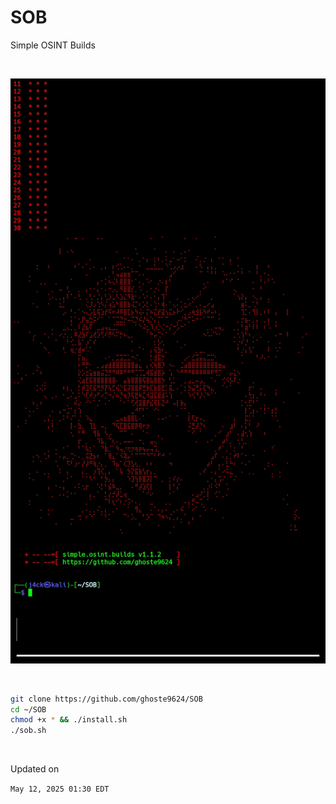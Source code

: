 # SOB
Simple OSINT Builds

<br>

![alt text](https://github.com/ghoste9624/SOB/blob/main/files%2FScreenshot_20250511-185203_Termux.jpg)

<br>

```bash
git clone https://github.com/ghoste9624/SOB
cd ~/SOB
chmod +x * && ./install.sh 
./sob.sh
```

<br>

Updated on

``
May 12, 2025 01:30 EDT
``
